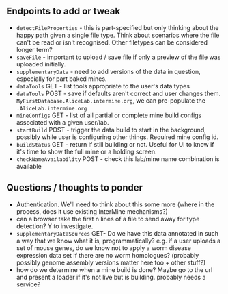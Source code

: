 ## Endpoints to add or tweak

- `detectFileProperties` - this is part-specified but only thinking about the happy path given a single file type. Think about scenarios where the file can't be read or isn't recognised. Other filetypes can be considered longer term?
- `saveFile` - important to upload / save file if only a preview of the file was uploaded initially.
- `supplementaryData` - need to add versions of the data in question, especially for part baked mines.  
- `dataTools` GET - list tools appropriate to the user's data types
- `dataTools` POST - save if defaults aren't correct and user changes them.
 `MyFirstDatabase.AliceLab.intermine.org`, we can pre-populate the `.AliceLab.intermine.org`
- `mineConfigs` GET - list of all partial or complete mine build configs associated with a given user/lab.
- `startBuild` POST - trigger the data build to start in the background, possibly while user is configuring other things. Required mine config id.
- `buildStatus` GET - return if still building or not. Useful for UI to know if it's time to show the full mine or a holding screen.
- `checkNameAvailability` POST - check this lab/mine name combination is available

## Questions / thoughts to ponder

- Authentication. We'll need to think about this some more (where in the process, does it use existing InterMine mechanisms?)
- can a browser take the first n lines of a file to send away for type detection? Y to investigate.
- `supplementaryDataSources` GET- Do we have this data annotated in such a way that we know what it is, programmatically? e.g. if a user uploads a set of mouse genes, do we know not to apply a worm disease expression data set if there are no worm homologues? (probably possibly genome assembly versions matter here too + other stuff?)
- how do we determine when a mine build is done? Maybe go to the url and present a loader if it's not live but is building. probably needs a service?
